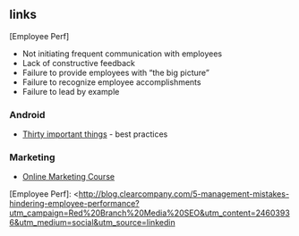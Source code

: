 ## links

[Employee Perf]
- Not initiating frequent communication with employees
- Lack of constructive feedback
- Failure to provide employees with “the big picture”
- Failure to recognize employee accomplishments
- Failure to lead by example


### Android
  - [Thirty important things] - best practices

### Marketing
  - [Online Marketing Course]


[Thirty important things]: <https://medium.com/@cesarmcferreira/building-android-apps-30-things-that-experience-made-me-learn-the-hard-way-313680430bf9#.u2ehalkqd>
[Online Marketing Course]: <https://www.quicksprout.com/the-beginners-guide-to-online-marketing-chapter-1/>
[Employee Perf]: <http://blog.clearcompany.com/5-management-mistakes-hindering-employee-performance?utm_campaign=Red%20Branch%20Media%20SEO&utm_content=24603936&utm_medium=social&utm_source=linkedin
>


